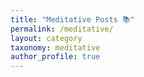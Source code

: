 ```yaml
---
title: "Meditative Posts 📚"
permalink: /meditative/
layout: category
taxonomy: meditative
author_profile: true
---
```

